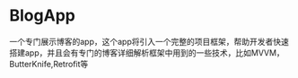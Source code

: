 # BlogApp
一个专门展示博客的app，这个app将引入一个完整的项目框架，帮助开发者快速搭建app，并且会有专门的博客详细解析框架中用到的一些技术，比如MVVM，ButterKnife,Retrofit等
